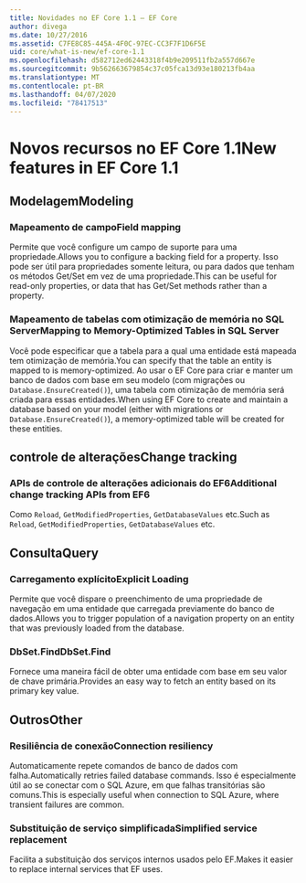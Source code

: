 ```yaml
---
title: Novidades no EF Core 1.1 – EF Core
author: divega
ms.date: 10/27/2016
ms.assetid: C7FE8C85-445A-4F0C-97EC-CC3F7F1D6F5E
uid: core/what-is-new/ef-core-1.1
ms.openlocfilehash: d582712ed62443318f4b9e209511fb2a557d667e
ms.sourcegitcommit: 9b562663679854c37c05fca13d93e180213fb4aa
ms.translationtype: MT
ms.contentlocale: pt-BR
ms.lasthandoff: 04/07/2020
ms.locfileid: "78417513"
---
```

# <a name="new-features-in-ef-core-11"></a><span data-ttu-id="f710b-102">Novos recursos no EF Core 1.1</span><span class="sxs-lookup"><span data-stu-id="f710b-102">New features in EF Core 1.1</span></span>

## <a name="modeling"></a><span data-ttu-id="f710b-103">Modelagem</span><span class="sxs-lookup"><span data-stu-id="f710b-103">Modeling</span></span>

### <a name="field-mapping"></a><span data-ttu-id="f710b-104">Mapeamento de campo</span><span class="sxs-lookup"><span data-stu-id="f710b-104">Field mapping</span></span>

<span data-ttu-id="f710b-105">Permite que você configure um campo de suporte para uma propriedade.</span><span class="sxs-lookup"><span data-stu-id="f710b-105">Allows you to configure a backing field for a property.</span></span> <span data-ttu-id="f710b-106">Isso pode ser útil para propriedades somente leitura, ou para dados que tenham os métodos Get/Set em vez de uma propriedade.</span><span class="sxs-lookup"><span data-stu-id="f710b-106">This can be useful for read-only properties, or data that has Get/Set methods rather than a property.</span></span>

### <a name="mapping-to-memory-optimized-tables-in-sql-server"></a><span data-ttu-id="f710b-107">Mapeamento de tabelas com otimização de memória no SQL Server</span><span class="sxs-lookup"><span data-stu-id="f710b-107">Mapping to Memory-Optimized Tables in SQL Server</span></span>

<span data-ttu-id="f710b-108">Você pode especificar que a tabela para a qual uma entidade está mapeada tem otimização de memória.</span><span class="sxs-lookup"><span data-stu-id="f710b-108">You can specify that the table an entity is mapped to is memory-optimized.</span></span> <span data-ttu-id="f710b-109">Ao usar o EF Core para criar e manter um banco de dados com base em seu modelo (com migrações ou `Database.EnsureCreated()`), uma tabela com otimização de memória será criada para essas entidades.</span><span class="sxs-lookup"><span data-stu-id="f710b-109">When using EF Core to create and maintain a database based on your model (either with migrations or `Database.EnsureCreated()`), a memory-optimized table will be created for these entities.</span></span>

## <a name="change-tracking"></a><span data-ttu-id="f710b-110">controle de alterações</span><span class="sxs-lookup"><span data-stu-id="f710b-110">Change tracking</span></span>

### <a name="additional-change-tracking-apis-from-ef6"></a><span data-ttu-id="f710b-111">APIs de controle de alterações adicionais do EF6</span><span class="sxs-lookup"><span data-stu-id="f710b-111">Additional change tracking APIs from EF6</span></span>

<span data-ttu-id="f710b-112">Como `Reload`, `GetModifiedProperties`, `GetDatabaseValues` etc.</span><span class="sxs-lookup"><span data-stu-id="f710b-112">Such as `Reload`, `GetModifiedProperties`, `GetDatabaseValues` etc.</span></span>

## <a name="query"></a><span data-ttu-id="f710b-113">Consulta</span><span class="sxs-lookup"><span data-stu-id="f710b-113">Query</span></span>

### <a name="explicit-loading"></a><span data-ttu-id="f710b-114">Carregamento explícito</span><span class="sxs-lookup"><span data-stu-id="f710b-114">Explicit Loading</span></span>

<span data-ttu-id="f710b-115">Permite que você dispare o preenchimento de uma propriedade de navegação em uma entidade que carregada previamente do banco de dados.</span><span class="sxs-lookup"><span data-stu-id="f710b-115">Allows you to trigger population of a navigation property on an entity that was previously loaded from the database.</span></span>

### <a name="dbsetfind"></a><span data-ttu-id="f710b-116">DbSet.Find</span><span class="sxs-lookup"><span data-stu-id="f710b-116">DbSet.Find</span></span>

<span data-ttu-id="f710b-117">Fornece uma maneira fácil de obter uma entidade com base em seu valor de chave primária.</span><span class="sxs-lookup"><span data-stu-id="f710b-117">Provides an easy way to fetch an entity based on its primary key value.</span></span>

## <a name="other"></a><span data-ttu-id="f710b-118">Outros</span><span class="sxs-lookup"><span data-stu-id="f710b-118">Other</span></span>

### <a name="connection-resiliency"></a><span data-ttu-id="f710b-119">Resiliência de conexão</span><span class="sxs-lookup"><span data-stu-id="f710b-119">Connection resiliency</span></span>

<span data-ttu-id="f710b-120">Automaticamente repete comandos de banco de dados com falha.</span><span class="sxs-lookup"><span data-stu-id="f710b-120">Automatically retries failed database commands.</span></span> <span data-ttu-id="f710b-121">Isso é especialmente útil ao se conectar com o SQL Azure, em que falhas transitórias são comuns.</span><span class="sxs-lookup"><span data-stu-id="f710b-121">This is especially useful when connection to SQL Azure, where transient failures are common.</span></span>

### <a name="simplified-service-replacement"></a><span data-ttu-id="f710b-122">Substituição de serviço simplificada</span><span class="sxs-lookup"><span data-stu-id="f710b-122">Simplified service replacement</span></span>

<span data-ttu-id="f710b-123">Facilita a substituição dos serviços internos usados pelo EF.</span><span class="sxs-lookup"><span data-stu-id="f710b-123">Makes it easier to replace internal services that EF uses.</span></span>
